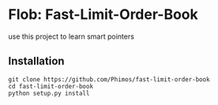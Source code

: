 # Flob: Fast-Limit-Order-Book

use this project to learn smart pointers

## Installation

```
git clone https://github.com/Phimos/fast-limit-order-book
cd fast-limit-order-book
python setup.py install
```